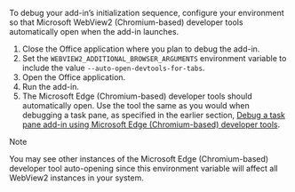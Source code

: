 
To debug your add-in’s initialization sequence, configure your environment so that Microsoft WebView2 (Chromium-based) developer tools automatically open when the add-in launches.

1. Close the Office application where you plan to debug the add-in.
1. Set the `WEBVIEW2_ADDITIONAL_BROWSER_ARGUMENTS` environment variable to include the value `--auto-open-devtools-for-tabs`.
1. Open the Office application.
1. Run the add-in.
1. The Microsoft Edge (Chromium-based) developer tools should automatically open. Use the tool the same as you would when debugging a task pane, as specified in the earlier section, [Debug a task pane add-in using Microsoft Edge (Chromium-based) developer tools](#debug-a-task-pane-add-in-using-microsoft-edge-chromium-based-developer-tools).

 > [!NOTE]
 > You may see other instances of the Microsoft Edge (Chromium-based) developer tool auto-opening since this environment variable will affect all WebView2 instances in your system.
